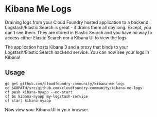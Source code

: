 Kibana Me Logs
==============

Draining logs from your Cloud Foundry hosted application to a backend Logstash/Elastic Search is great - it drains them all day long. Except, you can't see them. They are stored in Elastic Search and you have no way to access either Elastic Search nor a Kibana UI to view the logs.

The application hosts Kibana 3 and a proxy that binds to your Logstash/Elastic Search backend service. You can now see your logs in Kibana!

Usage
-----

```
go get github.com/cloudfoundry-community/kibana-me-logs
cd $GOPATH/src/github.com/cloudfoundry-community/kibana-me-logs
cf push kibana-myapp --no-start
cf bs kibana-myapp my-logstash-service
cf start kibana-myapp
```

Now view your Kibana UI in your browser.
